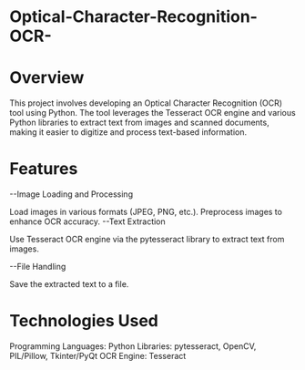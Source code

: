 # Optical-Character-Recognition-OCR-
# Overview
This project involves developing an Optical Character Recognition (OCR) tool using Python. The tool leverages the Tesseract OCR engine and various Python libraries to extract text from images and scanned documents, making it easier to digitize and process text-based information.

# Features
--Image Loading and Processing

Load images in various formats (JPEG, PNG, etc.).
Preprocess images to enhance OCR accuracy.
--Text Extraction

Use Tesseract OCR engine via the pytesseract library to extract text from images.

--File Handling

Save the extracted text to a file.

# Technologies Used
Programming Languages: Python
Libraries: pytesseract, OpenCV, PIL/Pillow, Tkinter/PyQt
OCR Engine: Tesseract
